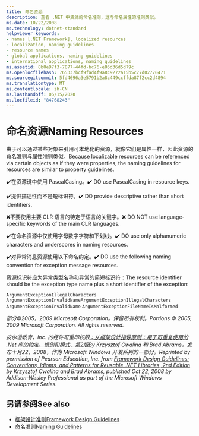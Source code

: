 ```yaml
---
title: 命名资源
description: 查看 .NET 中资源的命名准则，这与命名属性的准则类似。
ms.date: 10/22/2008
ms.technology: dotnet-standard
helpviewer_keywords:
- names [.NET Framework], localized resources
- localization, naming guidelines
- resource names
- global applications, naming guidelines
- international applications, naming guidelines
ms.assetid: 8b0e97f3-7877-44fd-bc76-e05d36d5d79c
ms.openlocfilehash: 765337bcf9fad4f9a8c9272a15b5c77d02770471
ms.sourcegitcommit: 5fd4696a3e5791b2a8c449ccffda87f2cc2d4894
ms.translationtype: MT
ms.contentlocale: zh-CN
ms.lasthandoff: 06/15/2020
ms.locfileid: "84768243"
---
```

# <a name="naming-resources"></a><span data-ttu-id="20f1d-103">命名资源</span><span class="sxs-lookup"><span data-stu-id="20f1d-103">Naming Resources</span></span>
<span data-ttu-id="20f1d-104">由于可以通过某些对象来引用可本地化的资源，就像它们是属性一样，因此资源的命名准则与属性准则类似。</span><span class="sxs-lookup"><span data-stu-id="20f1d-104">Because localizable resources can be referenced via certain objects as if they were properties, the naming guidelines for resources are similar to property guidelines.</span></span>

 <span data-ttu-id="20f1d-105">✔️在资源键中使用 PascalCasing。</span><span class="sxs-lookup"><span data-stu-id="20f1d-105">✔️ DO use PascalCasing in resource keys.</span></span>

 <span data-ttu-id="20f1d-106">✔️提供描述性而不是短标识符。</span><span class="sxs-lookup"><span data-stu-id="20f1d-106">✔️ DO provide descriptive rather than short identifiers.</span></span>

 <span data-ttu-id="20f1d-107">❌不要使用主要 CLR 语言的特定于语言的关键字。</span><span class="sxs-lookup"><span data-stu-id="20f1d-107">❌ DO NOT use language-specific keywords of the main CLR languages.</span></span>

 <span data-ttu-id="20f1d-108">✔️在命名资源中仅使用字母数字字符和下划线。</span><span class="sxs-lookup"><span data-stu-id="20f1d-108">✔️ DO use only alphanumeric characters and underscores in naming resources.</span></span>

 <span data-ttu-id="20f1d-109">✔️对异常消息资源使用以下命名约定。</span><span class="sxs-lookup"><span data-stu-id="20f1d-109">✔️ DO use the following naming convention for exception message resources.</span></span>

 <span data-ttu-id="20f1d-110">资源标识符应为异常类型名称和异常的简短标识符：</span><span class="sxs-lookup"><span data-stu-id="20f1d-110">The resource identifier should be the exception type name plus a short identifier of the exception:</span></span>

 <span data-ttu-id="20f1d-111">`ArgumentExceptionIllegalCharacters` `ArgumentExceptionInvalidName`</span><span class="sxs-lookup"><span data-stu-id="20f1d-111">`ArgumentExceptionIllegalCharacters` `ArgumentExceptionInvalidName`</span></span>
 `ArgumentExceptionFileNameIsMalformed`

 <span data-ttu-id="20f1d-112">*部分©2005，2009 Microsoft Corporation。保留所有权利。*</span><span class="sxs-lookup"><span data-stu-id="20f1d-112">*Portions © 2005, 2009 Microsoft Corporation. All rights reserved.*</span></span>

 <span data-ttu-id="20f1d-113">*皮尔逊教育，Inc. 的经许可重印权限[：从框架设计指导原则：用于可重复使用的 .Net 库的约定、惯例和模式、第2版](https://www.informit.com/store/framework-design-guidelines-conventions-idioms-and-9780321545619)By Krzysztof Cwalina 和 Brad Abrams，发布十月22，2008，作为 Microsoft Windows 开发系列的一部分。*</span><span class="sxs-lookup"><span data-stu-id="20f1d-113">*Reprinted by permission of Pearson Education, Inc. from [Framework Design Guidelines: Conventions, Idioms, and Patterns for Reusable .NET Libraries, 2nd Edition](https://www.informit.com/store/framework-design-guidelines-conventions-idioms-and-9780321545619) by Krzysztof Cwalina and Brad Abrams, published Oct 22, 2008 by Addison-Wesley Professional as part of the Microsoft Windows Development Series.*</span></span>

## <a name="see-also"></a><span data-ttu-id="20f1d-114">另请参阅</span><span class="sxs-lookup"><span data-stu-id="20f1d-114">See also</span></span>

- [<span data-ttu-id="20f1d-115">框架设计准则</span><span class="sxs-lookup"><span data-stu-id="20f1d-115">Framework Design Guidelines</span></span>](index.md)
- [<span data-ttu-id="20f1d-116">命名准则</span><span class="sxs-lookup"><span data-stu-id="20f1d-116">Naming Guidelines</span></span>](naming-guidelines.md)
